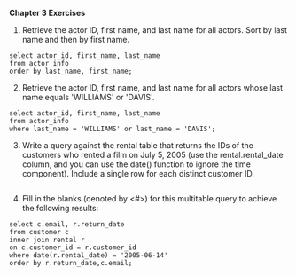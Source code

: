 __Chapter 3 Exercises__
1) Retrieve the actor ID, first name, and last name for all actors. Sort by last name and then by first name.   
```
select actor_id, first_name, last_name
from actor_info
order by last_name, first_name;
```
2) Retrieve the actor ID, first name, and last name for all actors whose last name equals 'WILLIAMS' or 'DAVIS'.
```
select actor_id, first_name, last_name
from actor_info
where last_name = 'WILLIAMS' or last_name = 'DAVIS';
```
3) Write a query against the rental table that returns the IDs of the customers who rented a film on July 5, 2005 (use the rental.rental_date column,
   and you can use the date() function to ignore the time component). Include a single row for each distinct customer ID.
   ```
   
   ```

4) Fill in the blanks (denoted by <#>) for this multitable query to achieve the following results:
```
select c.email, r.return_date 
from customer c 
inner join rental r
on c.customer_id = r.customer_id 
where date(r.rental_date) = '2005-06-14' 
order by r.return_date,c.email;
```
